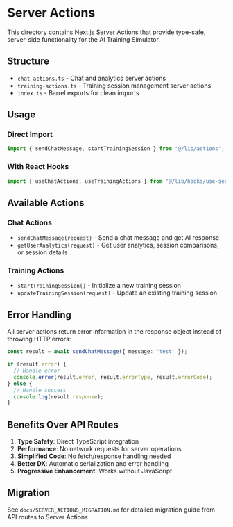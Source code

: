 # Server Actions

This directory contains Next.js Server Actions that provide type-safe, server-side functionality for the AI Training Simulator.

## Structure

- `chat-actions.ts` - Chat and analytics server actions
- `training-actions.ts` - Training session management server actions
- `index.ts` - Barrel exports for clean imports

## Usage

### Direct Import
```typescript
import { sendChatMessage, startTrainingSession } from '@/lib/actions';
```

### With React Hooks
```typescript
import { useChatActions, useTrainingActions } from '@/lib/hooks/use-server-actions';
```

## Available Actions

### Chat Actions
- `sendChatMessage(request)` - Send a chat message and get AI response
- `getUserAnalytics(request)` - Get user analytics, session comparisons, or session details

### Training Actions
- `startTrainingSession()` - Initialize a new training session
- `updateTrainingSession(request)` - Update an existing training session

## Error Handling

All server actions return error information in the response object instead of throwing HTTP errors:

```typescript
const result = await sendChatMessage({ message: 'test' });

if (result.error) {
  // Handle error
  console.error(result.error, result.errorType, result.errorCode);
} else {
  // Handle success
  console.log(result.response);
}
```

## Benefits Over API Routes

1. **Type Safety**: Direct TypeScript integration
2. **Performance**: No network requests for server operations
3. **Simplified Code**: No fetch/response handling needed
4. **Better DX**: Automatic serialization and error handling
5. **Progressive Enhancement**: Works without JavaScript

## Migration

See `docs/SERVER_ACTIONS_MIGRATION.md` for detailed migration guide from API routes to Server Actions.